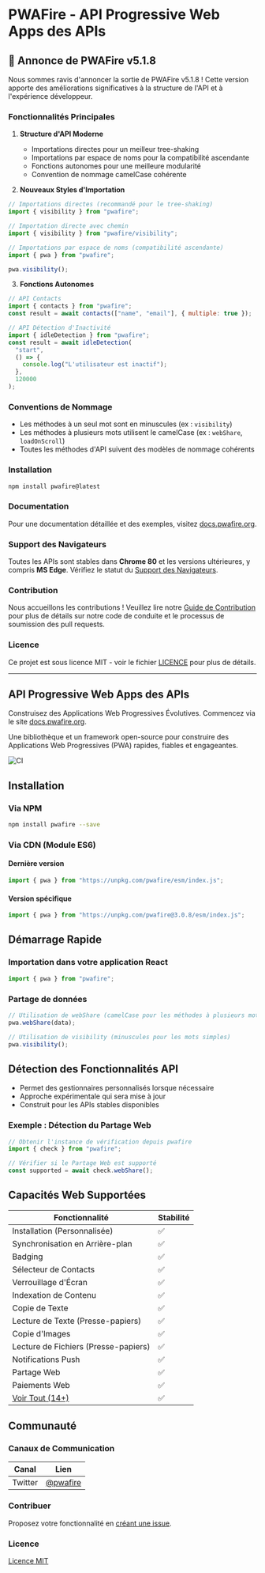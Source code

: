 # PWAFire - API Progressive Web Apps des APIs

## 🎉 Annonce de PWAFire v5.1.8

Nous sommes ravis d'annoncer la sortie de PWAFire v5.1.8 ! Cette version apporte des améliorations significatives à la structure de l'API et à l'expérience développeur.

### Fonctionnalités Principales

1. **Structure d'API Moderne**

   - Importations directes pour un meilleur tree-shaking
   - Importations par espace de noms pour la compatibilité ascendante
   - Fonctions autonomes pour une meilleure modularité
   - Convention de nommage camelCase cohérente

2. **Nouveaux Styles d'Importation**

```js
// Importations directes (recommandé pour le tree-shaking)
import { visibility } from "pwafire";

// Importation directe avec chemin
import { visibility } from "pwafire/visibility";

// Importations par espace de noms (compatibilité ascendante)
import { pwa } from "pwafire";

pwa.visibility();
```

3. **Fonctions Autonomes**

```js
// API Contacts
import { contacts } from "pwafire";
const result = await contacts(["name", "email"], { multiple: true });

// API Détection d'Inactivité
import { idleDetection } from "pwafire";
const result = await idleDetection(
  "start",
  () => {
    console.log("L'utilisateur est inactif");
  },
  120000
);
```

### Conventions de Nommage

- Les méthodes à un seul mot sont en minuscules (ex : `visibility`)
- Les méthodes à plusieurs mots utilisent le camelCase (ex : `webShare`, `loadOnScroll`)
- Toutes les méthodes d'API suivent des modèles de nommage cohérents

### Installation

```bash
npm install pwafire@latest
```

### Documentation

Pour une documentation détaillée et des exemples, visitez [docs.pwafire.org](https://docs.pwafire.org/get-started).

### Support des Navigateurs

Toutes les APIs sont stables dans **Chrome 80** et les versions ultérieures, y compris **MS Edge**. Vérifiez le statut du [Support des Navigateurs](https://pwafire.org/developer/tools/browser-test/).

### Contribution

Nous accueillons les contributions ! Veuillez lire notre [Guide de Contribution](CONTRIBUTING.md) pour plus de détails sur notre code de conduite et le processus de soumission des pull requests.

### Licence

Ce projet est sous licence MIT - voir le fichier [LICENCE](LICENSE) pour plus de détails.

---

## API Progressive Web Apps des APIs

Construisez des Applications Web Progressives Évolutives. Commencez via le site [docs.pwafire.org](https://docs.pwafire.org/get-started).

Une bibliothèque et un framework open-source pour construire des Applications Web Progressives (PWA) rapides, fiables et engageantes.

![CI](https://img.shields.io/npm/dm/pwafire)

## Installation

### Via NPM

```bash
npm install pwafire --save
```

### Via CDN (Module ES6)

#### Dernière version

```js
import { pwa } from "https://unpkg.com/pwafire/esm/index.js";
```

#### Version spécifique

```js
import { pwa } from "https://unpkg.com/pwafire@3.0.8/esm/index.js";
```

## Démarrage Rapide

### Importation dans votre application React

```js
import { pwa } from "pwafire";
```

### Partage de données

```js
// Utilisation de webShare (camelCase pour les méthodes à plusieurs mots)
pwa.webShare(data);

// Utilisation de visibility (minuscules pour les mots simples)
pwa.visibility();
```

## Détection des Fonctionnalités API

- Permet des gestionnaires personnalisés lorsque nécessaire
- Approche expérimentale qui sera mise à jour
- Construit pour les APIs stables disponibles

### Exemple : Détection du Partage Web

```js
// Obtenir l'instance de vérification depuis pwafire
import { check } from "pwafire";

// Vérifier si le Partage Web est supporté
const supported = await check.webShare();
```

## Capacités Web Supportées

| Fonctionnalité                                          | Stabilité |
| ------------------------------------------------------- | --------- |
| Installation (Personnalisée)                            | ✅        |
| Synchronisation en Arrière-plan                         | ✅        |
| Badging                                                 | ✅        |
| Sélecteur de Contacts                                   | ✅        |
| Verrouillage d'Écran                                    | ✅        |
| Indexation de Contenu                                   | ✅        |
| Copie de Texte                                          | ✅        |
| Lecture de Texte (Presse-papiers)                       | ✅        |
| Copie d'Images                                          | ✅        |
| Lecture de Fichiers (Presse-papiers)                    | ✅        |
| Notifications Push                                      | ✅        |
| Partage Web                                             | ✅        |
| Paiements Web                                           | ✅        |
| [Voir Tout (14+)](https://docs.pwafire.org/get-started) | ✅        |

## Communauté

### Canaux de Communication

| Canal   | Lien                                    |
| ------- | --------------------------------------- |
| Twitter | [@pwafire](https://twitter.com/pwafire) |

### Contribuer

Proposez votre fonctionnalité en [créant une issue](https://github.com/pwafire/pwafire/issues/new).

### Licence

[Licence MIT](https://github.com/pwafire/pwafire/blob/master/.github/LICENSE)
